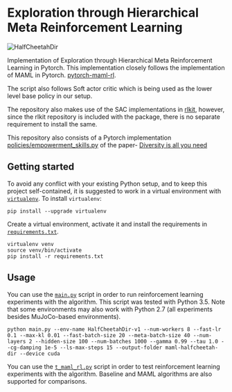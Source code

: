 # Exploration through Hierarchical Meta Reinforcement Learning

![HalfCheetahDir](https://raw.githubusercontent.com/tristandeleu/pytorch-maml-rl/master/_assets/halfcheetahdir.gif)

Implementation of Exploration through Hierarchical Meta Reinforcement Learning in Pytorch. This implementation closely follows the implementation of MAML in Pytorch. [pytorch-maml-rl](https://github.com/tristandeleu/pytorch-maml-rl).

The script also follows Soft actor critic which is being used as the lower level base policy in our setup.

The repository also makes use of the SAC implementations in [rlkit](https://github.com/vitchyr/rlkit), however, since the rlkit repository is included with the package, there is no separate requirement to install the same.

This repository also consists of a Pytorch implementation [policies/empowerment_skills.py](empowerment_skills.py) of the paper- [Diversity is all you need](https://arxiv.org/abs/1802.06070)

## Getting started
To avoid any conflict with your existing Python setup, and to keep this project self-contained, it is suggested to work in a virtual environment with [`virtualenv`](http://docs.python-guide.org/en/latest/dev/virtualenvs/). To install `virtualenv`:
```
pip install --upgrade virtualenv
```
Create a virtual environment, activate it and install the requirements in [`requirements.txt`](requirements.txt).
```
virtualenv venv
source venv/bin/activate
pip install -r requirements.txt
```

## Usage
You can use the [`main.py`](main.py) script in order to run reinforcement learning experiments with the algorithm. This script was tested with Python 3.5. Note that some environments may also work with Python 2.7 (all experiments besides MuJoCo-based environments).
```
python main.py --env-name HalfCheetahDir-v1 --num-workers 8 --fast-lr 0.1 --max-kl 0.01 --fast-batch-size 20 --meta-batch-size 40 --num-layers 2 --hidden-size 100 --num-batches 1000 --gamma 0.99 --tau 1.0 --cg-damping 1e-5 --ls-max-steps 15 --output-folder maml-halfcheetah-dir --device cuda
```

You can use the [`t_maml_rl.py`](t_maml_rl.py) script in order to test reinforcement learning experiments with the algorithm. Baseline and MAML algorithms are also supported for comparisons.
